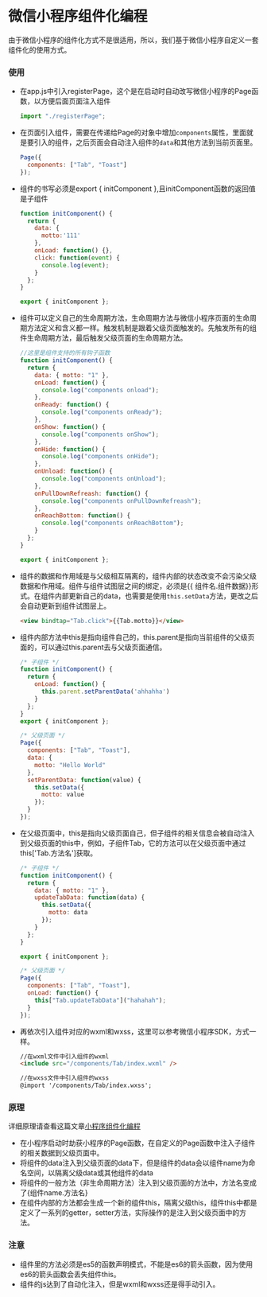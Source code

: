 # 微信小程序组件化编程
由于微信小程序的组件化方式不是很适用，所以，我们基于微信小程序自定义一套组件化的使用方式。

### 使用

-   在app.js中引入registerPage，这个是在启动时自动改写微信小程序的Page函数，以方便后面页面注入组件 

    ```javascript
    import "./registerPage";
    ```


-   在页面引入组件，需要在传递给Page的对象中增加`components`属性，里面就是要引入的组件，之后页面会自动注入组件的`data`和其他方法到当前页面里。

    ```javascript
    Page({
      components: ["Tab", "Toast"]
    });
    ```

-   组件的书写必须是export { initComponent },且initComponent函数的返回值是子组件

    ```javascript
    function initComponent() {
      return {
        data: {
          motto:'111'
        },
        onLoad: function() {},
        click: function(event) {
          console.log(event);
        }
      };
    }

    export { initComponent };
    ```

-   组件可以定义自己的生命周期方法，生命周期方法与微信小程序页面的生命周期方法定义和含义都一样。触发机制是跟着父级页面触发的。先触发所有的组件生命周期方法，最后触发父级页面的生命周期方法。

    ```javascript
    //这里是组件支持的所有钩子函数
    function initComponent() {
      return {
        data: { motto: "1" },
        onLoad: function() {
          console.log("components onload");
        },
        onReady: function() {
          console.log("components onReady");
        },
        onShow: function() {
          console.log("components onShow");
        },
        onHide: function() {
          console.log("components onHide");
        },
        onUnload: function() {
          console.log("components onUnload");
        },
        onPullDownRefreash: function() {
          console.log("components onPullDownRefreash");
        },
        onReachBottom: function() {
          console.log("components onReachBottom");
        }
      };
    }

    export { initComponent };
    ```

-   组件的数据和作用域是与父级相互隔离的，组件内部的状态改变不会污染父级数据和作用域。组件与组件试图层之间的绑定，必须是{{ 组件名.组件数据}}形式。在组件内部更新自己的data，也需要是使用`this.setData`方法，更改之后会自动更新到组件试图层上。

    ```html
    <view bindtap="Tab.click">{{Tab.motto}}</view>
    ```

-   组件内部方法中this是指向组件自己的，this.parent是指向当前组件的父级页面的，可以通过this.parent去与父级页面通信。

    ```javascript
    /* 子组件 */
    function initComponent() {
      return {
        onLoad: function() {
          this.parent.setParentData('ahhahha')
        }
      };
    }
    export { initComponent };

    /* 父级页面 */
    Page({
      components: ["Tab", "Toast"],
      data: {
        motto: "Hello World"
      },
      setParentData: function(value) {
        this.setData({
          motto: value
        });
      }
    });
    ```

-   在父级页面中，this是指向父级页面自己，但子组件的相关信息会被自动注入到父级页面的this中，例如，子组件Tab，它的方法可以在父级页面中通过this['Tab.方法名']获取。

    ```javascript
    /* 子组件 */
    function initComponent() {
      return {
        data: { motto: "1" },
        updateTabData: function(data) {
          this.setData({
            motto: data
          });
        }
      };
    }

    export { initComponent };

    /* 父级页面 */
    Page({
      components: ["Tab", "Toast"],
      onLoad: function() {
        this["Tab.updateTabData"]("hahahah");
      }
    });
    ```

-   再依次引入组件对应的wxml和wxss，这里可以参考微信小程序SDK，方式一样。

    ```html
    //在wxml文件中引入组件的wxml
    <include src="/components/Tab/index.wxml" />

    //在wxss文件中引入组件的wxss
    @import '/components/Tab/index.wxss';
    ```

### 原理
详细原理请查看这篇文章[小程序组件化编程](https://snayan.github.io/2017/09/17/%E5%B0%8F%E7%A8%8B%E5%BA%8F%E7%BB%84%E4%BB%B6%E5%8C%96%E7%BC%96%E7%A8%8B/)

-   在小程序启动时劫获小程序的Page函数，在自定义的Page函数中注入子组件的相关数据到父级页面中。
-   将组件的data注入到父级页面的data下，但是组件的data会以组件name为命名空间，以隔离父级data或其他组件的data
-   将组件的一般方法（非生命周期方法）注入到父级页面的方法中，方法名变成了{组件name.方法名}
-   在组件内部的方法都会生成一个新的组件this，隔离父级this，组件this中都是定义了一系列的getter，setter方法，实际操作的是注入到父级页面中的方法。

### 注意

-   组件里的方法必须是es5的函数声明模式，不能是es6的箭头函数，因为使用es6的箭头函数会丢失组件this。
-   组件的js达到了自动化注入，但是wxml和wxss还是得手动引入。